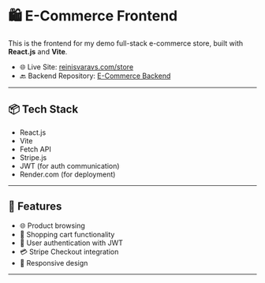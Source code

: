# 🛍️ E-Commerce Frontend

This is the frontend for my demo full-stack e-commerce store, built with **React.js** and **Vite**.

- 🌐 Live Site: [reinisvaravs.com/store](https://reinisvaravs.com/store)
- 🔙 Backend Repository: [E-Commerce Backend](https://github.com/reinisvaravs/backend-ecom)

---

## 📦 Tech Stack

- React.js
- Vite
- Fetch API
- Stripe.js
- JWT (for auth communication)
- Render.com (for deployment)

---

## 🧠 Features

- 🌐 Product browsing
- 🛒 Shopping cart functionality
- 🔐 User authentication with JWT
- 💳 Stripe Checkout integration
- 📱 Responsive design

---

